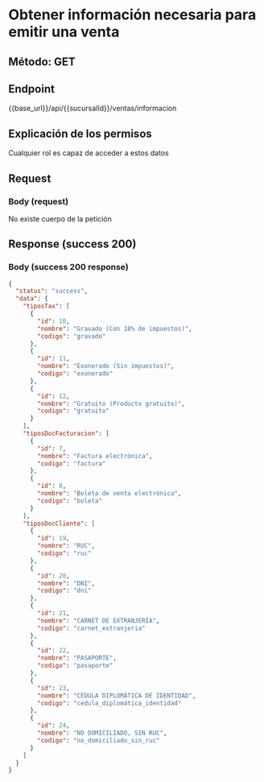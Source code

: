 # Obtener información necesaria para emitir una venta

## Método: GET

## Endpoint

{{base_url}}/api/{{sucursalId}}/ventas/informacion

## Explicación de los permisos

Cualquier rol es capaz de acceder a estos datos

## Request

### Body (request)

No existe cuerpo de la petición

## Response (success 200)

### Body (success 200 response)

```json
{
  "status": "success",
  "data": {
    "tiposTax": [
      {
        "id": 10,
        "nombre": "Gravado (Con 18% de impuestos)",
        "codigo": "gravado"
      },
      {
        "id": 11,
        "nombre": "Exonerado (Sin impuestos)",
        "codigo": "exonerado"
      },
      {
        "id": 12,
        "nombre": "Gratuito (Producto gratuito)",
        "codigo": "gratuito"
      }
    ],
    "tiposDocFacturacion": [
      {
        "id": 7,
        "nombre": "Factura electrónica",
        "codigo": "factura"
      },
      {
        "id": 8,
        "nombre": "Boleta de venta electrónica",
        "codigo": "boleta"
      }
    ],
    "tiposDocCliente": [
      {
        "id": 19,
        "nombre": "RUC",
        "codigo": "ruc"
      },
      {
        "id": 20,
        "nombre": "DNI",
        "codigo": "dni"
      },
      {
        "id": 21,
        "nombre": "CARNET DE EXTRANJERÍA",
        "codigo": "carnet_extranjeria"
      },
      {
        "id": 22,
        "nombre": "PASAPORTE",
        "codigo": "pasaporte"
      },
      {
        "id": 23,
        "nombre": "CÉDULA DIPLOMÁTICA DE IDENTIDAD",
        "codigo": "cedula_diplomática_identidad"
      },
      {
        "id": 24,
        "nombre": "NO DOMICILIADO, SIN RUC",
        "codigo": "no_domiciliado_sin_ruc"
      }
    ]
  }
}
```
